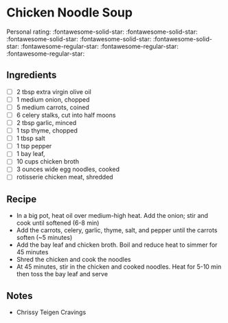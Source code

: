 <!-- Do not modify sections with "AUTO-*". They are updated by make.py -->

# Chicken Noodle Soup

<!-- rating=2; (User can specify rating on scale of 1-5) -->
<!-- AUTO-UserRating -->
Personal rating: :fontawesome-solid-star: :fontawesome-solid-star: :fontawesome-solid-star: :fontawesome-solid-star: :fontawesome-solid-star: :fontawesome-regular-star: :fontawesome-regular-star: :fontawesome-regular-star:
<!-- /AUTO-UserRating -->

<!-- TODO: Capture image for Chicken Noodle Soup -->

## Ingredients

* [ ] 2 tbsp extra virgin olive oil
* [ ] 1 medium onion, chopped
* [ ] 5 medium carrots, coined
* [ ] 6 celery stalks, cut into half moons
* [ ] 2 tbsp garlic, minced
* [ ] 1 tsp thyme, chopped
* [ ] 1 tbsp salt
* [ ] 1 tsp pepper
* [ ] 1 bay leaf,
* [ ] 10 cups chicken broth
* [ ] 3 ounces wide egg noodles, cooked
* [ ] rotisserie chicken meat, shredded

## Recipe

* In a big pot, heat oil over medium-high heat. Add the onion; stir and cook until softened (6-8 min)
* Add the carrots, celery, garlic, thyme, salt, and pepper until the carrots soften (~5 minutes)
* Add the bay leaf and chicken broth. Boil and reduce heat to simmer for 45 minutes
* Shred the chicken and cook the noodles
* At 45 minutes, stir in the chicken and cooked noodles. Heat for 5-10 min then toss the bay leaf and serve

## Notes

* Chrissy Teigen Cravings
